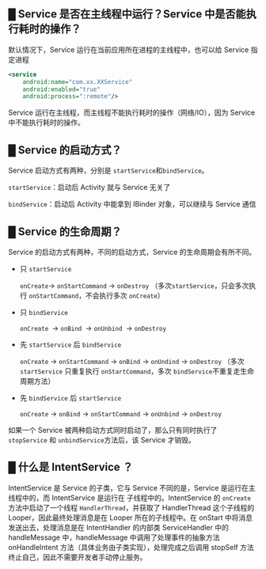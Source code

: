 ## █ Service 是否在主线程中运行？Service 中是否能执行耗时的操作？

默认情况下，Service 运行在当前应用所在进程的主线程中，也可以给 Service 指定进程

```xml
<service
	android:name="com.xx.XXService"
    android:enabled="true"
	android:process=":remote"/>
```

Service 运行在主线程，而主线程不能执行耗时的操作（网络/IO），因为 Service 中不能执行耗时的操作。



## █ Service 的启动方式？

Service 启动方式有两种，分别是 `startService`和`bindService`。

`startService`：启动后 Activity 就与 Service 无关了

`bindService`：启动后 Activity 中能拿到 IBinder 对象，可以继续与 Service 通信



## █ Service 的生命周期？

Service 的启动方式有两种，不同的启动方式，Service 的生命周期会有所不同。

- 只 `startService`

    `onCreate`-> `onStartCommand` -> `onDestroy`  （多次`startService`，只会多次执行 `onStartCommand`，不会执行多次 `onCreate`）

- 只 `bindService`

    `onCreate `-> `onBind `-> `onUnbind `-> `onDestroy`

- 先 `startService` 后 `bindService`

    `onCreate` -> `onStartCommand` -> `onBind` -> `onUndind` -> `onDestroy` （多次 `startService` 只重复执行 `onStartCommand`，多次 `bindService`不重复走生命周期方法）

- 先 `bindService` 后 `startService`

    `onCreate` -> `onBind` -> `onStartCommand` -> `onUnbind` -> `onDestroy`

如果一个 Service 被两种启动方式同时启动了，那么只有同时执行了 `stopService` 和 `unbindService`方法后，该 Service 才销毁。



## █ 什么是 IntentService ？

IntentService 是 Service 的子类，它与 Service 不同的是，Service 是运行在主线程中的，而 IntentService 是运行在 子线程中的。IntentService 的 `onCreate` 方法中启动了一个线程 `HandlerThread`，并获取了 HandlerThread 这个子线程的 Looper，因此最终处理消息是在 Looper 所在的子线程中。在 onStart 中将消息发送出去，处理消息是在 IntentHandler 的内部类 ServiceHandler 中的 handleMessage 中，handleMessage 中调用了处理事件的抽象方法 onHandleIntent 方法（具体业务由子类实现），处理完成之后调用 stopSelf 方法终止自己，因此不需要开发者手动停止服务。





